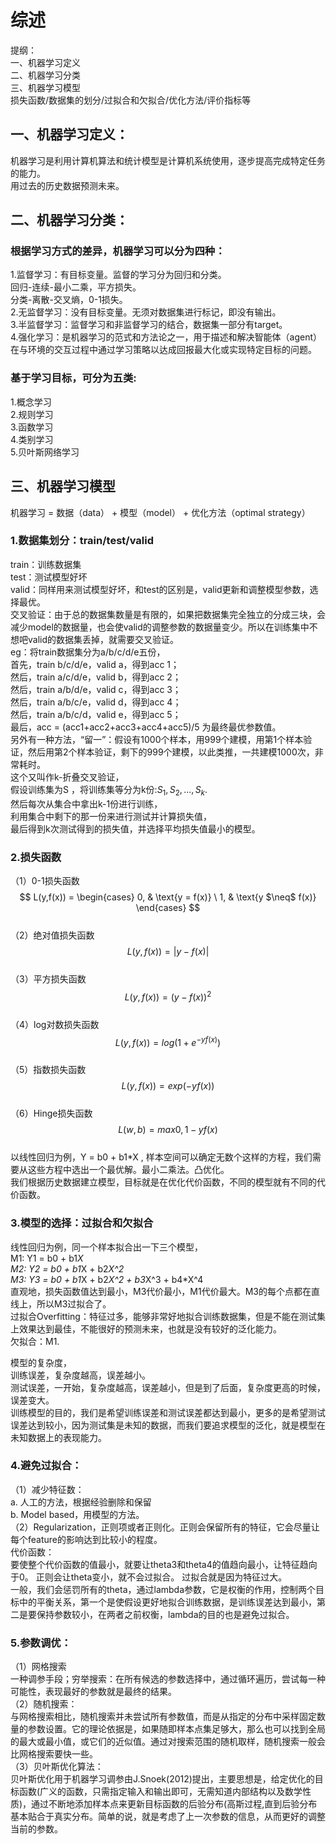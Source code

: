 # 综述

提纲：  
一、机器学习定义  
二、机器学习分类  
三、机器学习模型  
损失函数/数据集的划分/过拟合和欠拟合/优化方法/评价指标等    


## 一、机器学习定义：
机器学习是利用计算机算法和统计模型是计算机系统使用，逐步提高完成特定任务的能力。  
用过去的历史数据预测未来。

## 二、机器学习分类：
### 根据学习方式的差异，机器学习可以分为四种：
1.监督学习：有目标变量。监督的学习分为回归和分类。  
        回归-连续-最小二乘，平方损失。  
        分类-离散-交叉熵，0-1损失。  
2.无监督学习：没有目标变量。无须对数据集进行标记，即没有输出。  
3.半监督学习：监督学习和非监督学习的结合，数据集一部分有target。  
4.强化学习：是机器学习的范式和方法论之一，用于描述和解决智能体（agent）在与环境的交互过程中通过学习策略以达成回报最大化或实现特定目标的问题。  
### 基于学习目标，可分为五类:
1.概念学习  
2.规则学习  
3.函数学习  
4.类别学习  
5.贝叶斯网络学习  

## 三、机器学习模型
机器学习 = 数据（data） + 模型（model） + 优化方法（optimal strategy）  

### 1.数据集划分：train/test/valid  
train：训练数据集  
test：测试模型好坏  
valid：同样用来测试模型好坏，和test的区别是，valid更新和调整模型参数，选择最优。  
交叉验证：由于总的数据集数量是有限的，如果把数据集完全独立的分成三块，会减少model的数据量，也会使valid的调整参数的数据量变少。所以在训练集中不想吧valid的数据集丢掉，就需要交叉验证。  
eg：将train数据集分为a/b/c/d/e五份，  
首先，train b/c/d/e，valid a，得到acc 1；  
然后，train a/c/d/e，valid b，得到acc 2；  
然后，train a/b/d/e，valid c，得到acc 3；  
然后，train a/b/c/e，valid d，得到acc 4；  
然后，train a/b/c/d，valid e，得到acc 5；  
最后，acc = (acc1+acc2+acc3+acc4+acc5)/5 为最终最优参数值。  
另外有一种方法，“留一”：假设有1000个样本，用999个建模，用第1个样本验证，然后用第2个样本验证，剩下的999个建模，以此类推，一共建模1000次，非常耗时。  
这个又叫作k-折叠交叉验证，  
假设训练集为S ，将训练集等分为k份:${S_1, S_2, ..., S_k}$.  
然后每次从集合中拿出k-1份进行训练，  
利用集合中剩下的那一份来进行测试并计算损失值，  
最后得到k次测试得到的损失值，并选择平均损失值最小的模型。    

### 2.损失函数  
（1）0-1损失函数 $$ L(y,f(x)) = \begin{cases} 0, & \text{y = f(x)} \ 1, & \text{y $\neq$ f(x)} \end{cases} $$  
（2）绝对值损失函数 $$ L(y,f(x))=|y-f(x)| $$  
（3）平方损失函数 $$ L(y,f(x))=(y-f(x))^2 $$  
（4）log对数损失函数 $$ L(y,f(x))=log(1+e^{-yf(x)}) $$  
（5）指数损失函数 $$ L(y,f(x))=exp(-yf(x)) $$  
（6）Hinge损失函数 $$ L(w,b)=max{0,1-yf(x)} $$    
以线性回归为例，Y = b0 + b1*X , 样本空间可以确定无数个这样的方程，我们需要从这些方程中选出一个最优解。最小二乘法。凸优化。  
我们根据历史数据建立模型，目标就是在优化代价函数，不同的模型就有不同的代价函数。

### 3.模型的选择：过拟合和欠拟合
线性回归为例，同一个样本拟合出一下三个模型，  
M1:  Y1 = b0 + b1*X  
M2:  Y2 = b0 + b1*X + b2*X^2  
M3:  Y3 = b0 + b1*X + b2*X^2 + b3*X^3 + b4*X^4  
直观地，损失函数值达到最小，M3代价最小，M1代价最大。M3的每个点都在直线上，所以M3过拟合了。  
过拟合Overfitting：特征过多，能够非常好地拟合训练数据集，但是不能在测试集上效果达到最佳，不能很好的预测未来，也就是没有较好的泛化能力。  
欠拟合：M1.  

模型的复杂度，  
训练误差，复杂度越高，误差越小。  
测试误差，一开始，复杂度越高，误差越小，但是到了后面，复杂度更高的时候，误差变大。  
训练模型的目的，我们是希望训练误差和测试误差都达到最小，更多的是希望测试误差达到较小，因为测试集是未知的数据，而我们要追求模型的泛化，就是模型在未知数据上的表现能力。  

### 4.避免过拟合：  
（1）减少特征数：  
a. 人工的方法，根据经验删除和保留  
b. Model based，用模型的方法。  
（2）Regularization，正则项或者正则化。正则会保留所有的特征，它会尽量让每个feature的影响达到比较小的程度。  
代价函数：  
要使整个代价函数的值最小，就要让theta3和theta4的值趋向最小，让特征趋向于0。
正则会让theta变小，就不会过拟合。 过拟合就是因为特征过大。  
一般，我们会惩罚所有的theta，通过lambda参数，它是权衡的作用，控制两个目标中的平衡关系，第一个是使假设更好地拟合训练数据，是训练误差达到最小，第二是要保持参数较小，在两者之前权衡，lambda的目的也是避免过拟合。  

### 5.参数调优：
（1）网格搜索  
一种调参手段；穷举搜索：在所有候选的参数选择中，通过循环遍历，尝试每一种可能性，表现最好的参数就是最终的结果。  
（2）随机搜索：  
与网格搜索相比，随机搜索并未尝试所有参数值，而是从指定的分布中采样固定数量的参数设置。它的理论依据是，如果随即样本点集足够大，那么也可以找到全局的最大或最小值，或它们的近似值。通过对搜索范围的随机取样，随机搜索一般会比网格搜索要快一些。  
（3）贝叶斯优化算法：  
贝叶斯优化用于机器学习调参由J.Snoek(2012)提出，主要思想是，给定优化的目标函数(广义的函数，只需指定输入和输出即可，无需知道内部结构以及数学性质)，通过不断地添加样本点来更新目标函数的后验分布(高斯过程,直到后验分布基本贴合于真实分布。简单的说，就是考虑了上一次参数的信息，从而更好的调整当前的参数。  